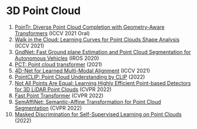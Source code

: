 # 3D Point Cloud
1. [PoinTr: Diverse Point Cloud Completion with Geometry-Aware Transformers](https://arxiv.org/abs/2108.08839) (ICCV 2021 Oral)
2. [Walk in the Cloud: Learning Curves for Point Clouds Shape Analysis](https://arxiv.org/abs/2105.01288) (ICCV 2021)
3. [GndNet: Fast Ground plane Estimation and Point Cloud Segmentation for Autonomous Vehicles](https://hal.inria.fr/hal-02927350/document) (IROS 2020)
4. [PCT: Point cloud transformer](https://arxiv.org/abs/2012.09688) (2021)
5. [4D-Net for Learned Multi-Modal Alignment](https://arxiv.org/abs/2109.01066) (ICCV 2021)
6. [PointCLIP: Point Cloud Understanding by CLIP](https://arxiv.org/abs/2112.02413) (2022)
7. [Not All Points Are Equal: Learning Highly Efficient Point-based Detectors for 3D LiDAR Point Clouds](https://arxiv.org/abs/2203.11139) (CVPR 2022)
8. [Fast Point Transformer](https://arxiv.org/abs/2112.04702) (CVPR 2022)
9. [SemAffiNet: Semantic-Affine Transformation for Point Cloud Segmentation](https://arxiv.org/abs/2205.13490) (CVPR 2022)
10. [Masked Discrimination for Self-Supervised Learning on Point Clouds](https://arxiv.org/abs/2203.11183) (2022)
